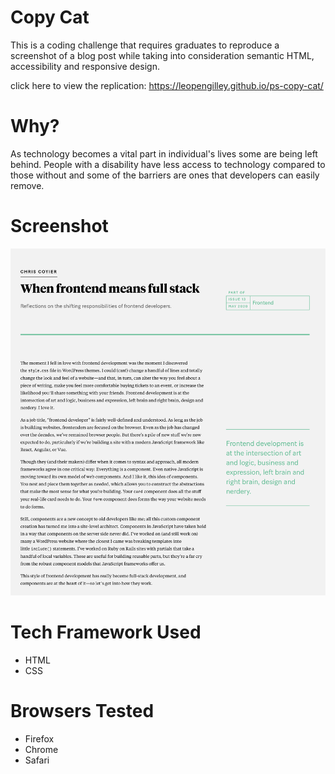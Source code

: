# Copy Cat
This is a coding challenge that requires graduates to reproduce a screenshot of
a blog post while taking into consideration semantic HTML, accessibility and
responsive design.

click here to view the replication: https://leopengilley.github.io/ps-copy-cat/

# Why?
As technology becomes a vital part in individual's lives some are being left
behind. People with a disability have less access to technology compared to those without
and some of the barriers are ones that developers can easily remove.

# Screenshot
![screenshot](when-frontend-means-fullstack.png)

# Tech Framework Used
- HTML
- CSS

# Browsers Tested
- Firefox
- Chrome
- Safari
